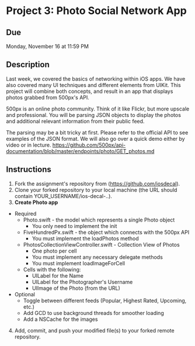 # Project 3: Photo Social Network App

## Due
Monday, November 16 at 11:59 PM

## Description
Last week, we covered the basics of networking within iOS apps. We have also
covered many UI techniques and different elements from UIKit.  This project will
combine both concepts, and result in an app that displays photos grabbed from
500px's API. 

500px is an online photo community. Think of it like Flickr, but more upscale
and professional. You will be parsing JSON objects to display the photos and
additional relevant information from their public feed. 

The parsing may be a bit tricky at first. Please refer to the official API to
see examples of the JSON format. We will also go over a quick demo either by
video or in lecture.
https://github.com/500px/api-documentation/blob/master/endpoints/photo/GET_photos.md


## Instructions
1. Fork the assignment's repository from (https://github.com/iosdecal).
2. Clone your forked repository to your local machine (the URL should contain
   YOUR_USERNAME/ios-decal-..).
3. **Create Photo app**
  * Required
    * Photo.swift - the model which represents a single Photo object
        * You only need to implement the init
    * FiveHundredPx.swift - the object which connects with the 500px API
        * You must implement the loadPhotos method
    * PhotosCollectionViewController.swift - Collection View of Photos 
        * One photo per cell
        * You must implement any necessary delegate methods
        * You must implement loadImageForCell
    * Cells with the following:
        * UILabel for the Name
        * UILabel for the Photographer's Username
        * UIImage of the Photo (from the URL)
  * Optional
    * Toggle between different feeds (Popular, Highest Rated, Upcoming, etc.)
    * Add GCD to use background threads for smoother loading
    * Add a NSCache for the images
4. Add, commit, and push your modified file(s) to your forked remote repository.
